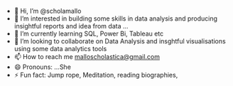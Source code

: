 - 👋 Hi, I’m @scholamallo
- 👀 I’m interested in building some skills in data analysis and producing insightful reports and idea from data ...
- 🌱 I’m currently learning SQL, Power Bi, Tableau etc
- 💞️ I’m looking to collaborate on Data Analysis and insghtful visualisations using some data analytics tools
- 📫 How to reach me malloscholastica@gmail.com
- 😄 Pronouns: ...She
- ⚡ Fun fact: Jump rope, Meditation, reading biographies,

<!---
scholamallo/scholamallo is a ✨ special ✨ repository because its `README.md` (this file) appears on your GitHub profile.
You can click the Preview link to take a look at your changes.
--->
